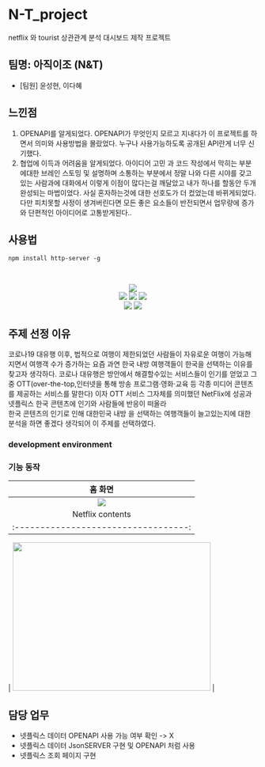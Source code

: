 # N-T_project
netflix 와 tourist 상관관계 분석 대시보드 제작 프로젝트 

## 팀명: 아직이조 (N&T)

* [팀원] 윤성현, 이다혜

## 느낀점
1. OPENAPI를 알게되었다.
OPENAPI가 무엇인지 모르고 지내다가 이 프로젝트를 하면서 의미와 사용방법을 몰랐었다. 누구나 사용가능하도록 공개된 API란게 너무 신기했다.
2. 협업에 이득과 어려움을 알게되었다.
아이디어 고민 과 코드 작성에서 막히는 부분에대한 브레인 스토밍 및 설명하며 소통하는 부분에서 정말 나와 다른 시야를 갖고 있는 사람과에 대화에서 이렇게 이점이 많다는걸 깨달았고
내가 하나를 할동안 두개 완성되는 마법이었다. 사실 혼자하는것에 대한 선호도가 더 컸었는데 바뀌게되었다.
다만 피치못할 사정이 생겨버린다면 모든 좋은 요소들이 반전되면서 업무량에 증가와 단편적인 아이디어로 고통받게된다..

## 사용법
```
npm install http-server -g 
```

<br>
<p align="center">
<img src="https://github.com/seonghtun/N-T_project/assets/74886046/4f53e9a1-be74-4997-ab08-3c8f62beb627" />
<br>
<img src= "https://img.shields.io/badge/Javascript-F7DF1E?style=flat-square&logo=JavaScript&logoColor=white" />
<img src= "https://img.shields.io/badge/nodedotjs-339933?style=flat-square&logo=nodedotjs&logoColor=white" />
<img src= "https://img.shields.io/badge/CSS3-1572B6?style=flat-square&logo=CSS3&logoColor=white" />
<br>
<img src= "https://img.shields.io/badge/amazonec2-FF9900?style=flat-square&logo=amazonec2&logoColor=white" />
<img src= "https://img.shields.io/badge/inux-FCC624?style=flat-square&logo=linux&logoColor=white" />
<br>
</p>

## 주제 선정 이유
코로나19 대유행 이후, 법적으로 여행이 제한되었던 사람들이 자유로운 여행이 가능해지면서 여행객 수가 증가하는 요즘 과연 한국 내방 여행객들이 한국을 선택하는 이유를 찾고자 생각하다. 코로나 대유행은 방안에서 해결할수있는 서비스들이 인기를 얻었고 그중 OTT(over-the-top,인터넷을 통해 방송 프로그램·영화·교육 등 각종 미디어 콘텐츠를 제공하는 서비스를 말한다) 이자 OTT 서비스 그자체를 의미했던 NetFlix에 성공과 넷플릭스 한국 콘텐츠에 인기와 사람들에 반응이 떠올라   
한국 콘텐츠의 인기로 인해 대한민국 내방 을 선택하는 여행객들이 늘고있는지에 대한 분석을 하면 좋겠다 생각되어 이 주제를 선택하였다.
### development environment


### 기능 동작
|                홈 화면             |
| :----------------------------------: | 
| <img src="https://github.com/seonghtun/N-T_project/assets/74886046/aa609b19-1883-46e1-b3b3-1374eb2aaa38" />|
|                Netflix contents              |
|:----------------------------------: | 

 | <img src='' width='400px' height='300px'>  |



## 담당 업무
- 넷플릭스 데이터 OPENAPI 사용 가능 여부 확인  -> X
- 넷플릭스 데이터 JsonSERVER 구현 및  OPENAPI 처럼 사용 
- 넷플릭스 조회 페이지 구현
